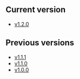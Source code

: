 ## Current version

- [v1.2.0](v1.2.0/index.md)

## Previous versions

- [v1.1.1](v1.1.1/index.md)
- [v1.1.0](v1.1.0/index.md)
- [v1.0.0](v1.0.0/index.md)

